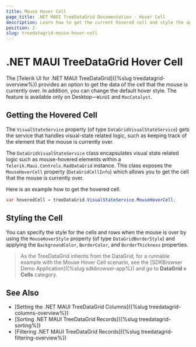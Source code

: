 ```yaml
---
title: Mouse Hover Cell
page_title: .NET MAUI TreeDataGrid Documentation - Hover Cell
description: Learn how to get the current hovered cell and style the appearance of the cell of the Telerik UI for .NET MAUI TreeDataGrid component.
position: 2
slug: treedatagrid-mouse-hover-cell
---
```


# .NET MAUI TreeDataGrid Hover Cell

The [Telerik UI for .NET MAUI TreeDataGrid]({%slug treedatagrid-overview%}) provides an option to get the data of the cell that the mouse is currently over. In addition, you can change the default hover style. The feature is available only on Desktop&mdash;`WinUI` and `MacCatalyst`.

## Getting the Hovered Cell

The `VisualStateService` property (of type `DataGridVisualStateService`) gets the service that handles visual-state related logic, such as keeping track of the element that the mouse is currently over.

The `DataGridVisualStateService` class encapsulates visual state related logic such as mouse-hovered elements within a `Telerik.Maui.Controls.RadDataGrid` instance. This class exposes the `MouseHoverCell` property (`DataGridCellInfo`) which allows you to get the cell that the mouse is currently over.

Here is an example how to get the hovered cell.

```C#
var hoveredCell = treeDataGrid.VisualStateService.MouseHoverCell;
```

## Styling the Cell

You can specify the style for the cells and rows when the mouse is over by using the `MouseHoverStyle` property (of type `DataGridBorderStyle`) and applying the `BackgroundColor`, `BorderColor`, and `BorderThickness` properties.

> As the TreeDataGrid inherits from the DataGrid, for a runnable example with the Mouse Hover Cell scenario, see the [SDKBrowser Demo Application]({%slug sdkbrowser-app%}) and go to **DataGrid > Cells** category.

## See Also

- [Setting the .NET MAUI TreeDataGrid Columns]({%slug treedatagrid-columns-overview%})
- [Sorting .NET MAUI TreeDataGrid Records]({%slug treedatagrid-sorting%})
- [Filtering .NET MAUI TreeDataGrid Records]({%slug treedatagrid-filtering-overview%})